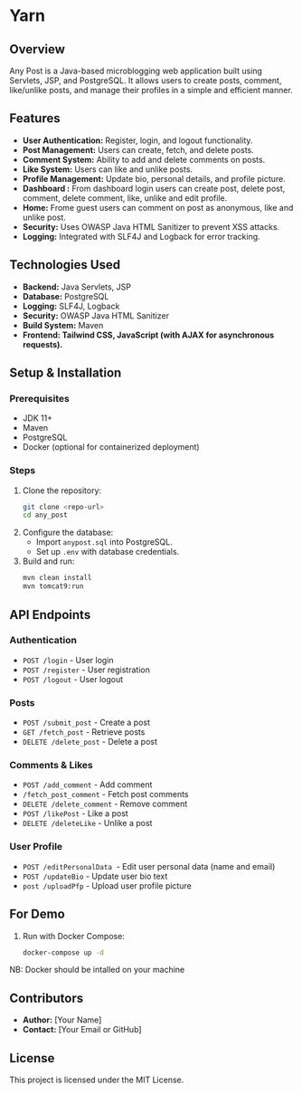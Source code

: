 # Yarn

## Overview

Any Post is a Java-based microblogging web application built using Servlets, JSP, and PostgreSQL. It allows users to create posts, comment, like/unlike posts, and manage their profiles in a simple and efficient manner.

## Features

- **User Authentication:** Register, login, and logout functionality.
- **Post Management:** Users can create, fetch, and delete posts.
- **Comment System:** Ability to add and delete comments on posts.
- **Like System:** Users can like and unlike posts.
- **Profile Management:** Update bio, personal details, and profile picture.
- **Dashboard :** From dashboard login users can create post, delete post, comment, delete comment, like, unlike and edit profile.
- **Home:** Frome guest users can comment on post as anonymous, like and unlike post.
- **Security:** Uses OWASP Java HTML Sanitizer to prevent XSS attacks.
- **Logging:** Integrated with SLF4J and Logback for error tracking.

## Technologies Used

- **Backend:** Java Servlets, JSP
- **Database:** PostgreSQL
- **Logging:** SLF4J, Logback
- **Security:** OWASP Java HTML Sanitizer
- **Build System:** Maven
- **Frontend: Tailwind CSS, JavaScript (with AJAX for asynchronous requests).**

## Setup & Installation

### Prerequisites

- JDK 11+
- Maven
- PostgreSQL
- Docker (optional for containerized deployment)

### Steps

1. Clone the repository:
   ```sh
   git clone <repo-url>
   cd any_post
   ```
2. Configure the database:
    - Import `anypost.sql` into PostgreSQL.
    - Set up `.env` with database credentials.
3. Build and run:
   ```sh
   mvn clean install
   mvn tomcat9:run
   ```

## API Endpoints

### Authentication

- `POST /login` - User login
- `POST /register` - User registration
- `POST /logout` - User logout



### Posts

- `POST /submit_post` - Create a post
- `GET /fetch_post` - Retrieve posts
- `DELETE /delete_post` - Delete a post

### Comments & Likes

- `POST /add_comment` - Add comment
- `/fetch_post_comment` - Fetch post comments
- `DELETE /delete_comment` - Remove comment
- `POST /likePost` - Like a post
- `DELETE /deleteLike` - Unlike a post

### User Profile

- `POST /editPersonalData`  - Edit user personal data (name and email)
- `POST /updateBio` - Update user bio text
- `post /uploadPfp` - Upload user profile picture

## For Demo

1. Run with Docker Compose:
   ```sh
   docker-compose up -d
   ```

NB: Docker should be intalled on your machine

## Contributors

- **Author:** [Your Name]
- **Contact:** [Your Email or GitHub]

## License

This project is licensed under the MIT License.
